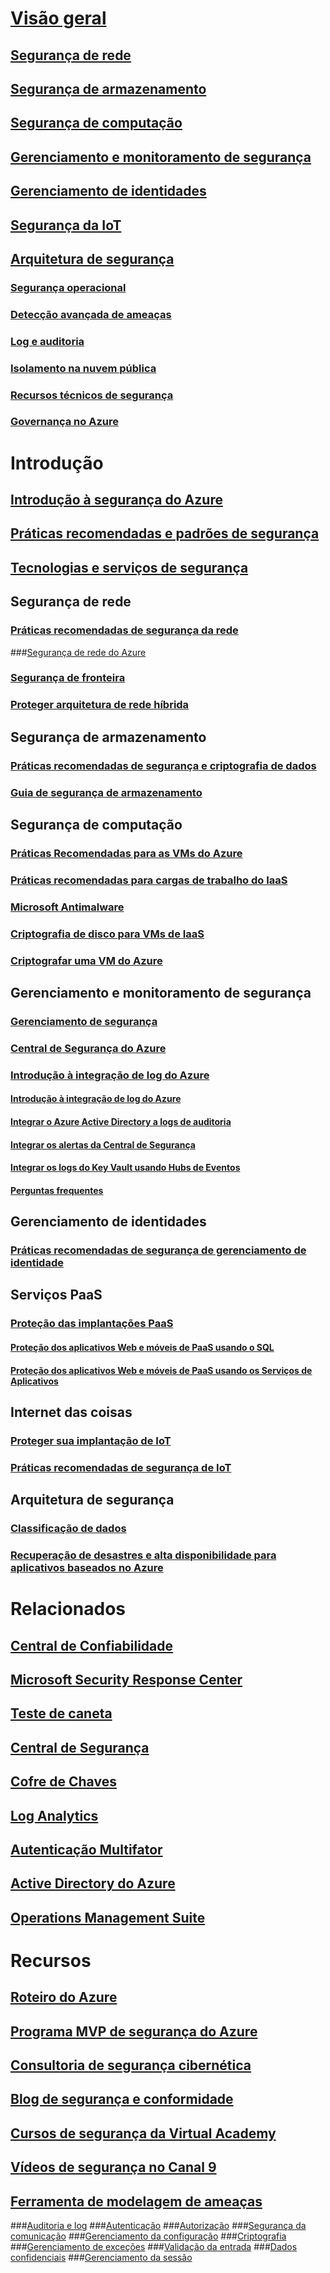 # [Visão geral](azure-security.md)
## [Segurança de rede](security-network-overview.md)
## [Segurança de armazenamento](security-storage-overview.md)
## [Segurança de computação](security-virtual-machines-overview.md)
## [Gerenciamento e monitoramento de segurança](security-management-and-monitoring-overview.md)
## [Gerenciamento de identidades](security-identity-management-overview.md)
## [Segurança da IoT](../iot-suite/iot-security-architecture.md#security-in-iot)
## [Arquitetura de segurança](azure-security-architecture-overview.md)
### [Segurança operacional](azure-operational-security.md)
### [Detecção avançada de ameaças](azure-threat-detection.md)
### [Log e auditoria](azure-log-audit.md)
### [Isolamento na nuvem pública](azure-isolation.md)
### [Recursos técnicos de segurança](azure-security-technical-capabilities.md)
### [Governança no Azure](governance-in-azure.md)

# Introdução
## [Introdução à segurança do Azure](azure-security-getting-started.md)
## [Práticas recomendadas e padrões de segurança](security-best-practices-and-patterns.md)
## [Tecnologias e serviços de segurança](azure-security-services-technologies.md)

## Segurança de rede
### [Práticas recomendadas de segurança da rede](azure-security-network-security-best-practices.md)
###[Segurança de rede do Azure](azure-network-security.md)
### [Segurança de fronteira](../best-practices-network-security.md?toc=%2fazure%2fsecurity%2ftoc.json)
### [Proteger arquitetura de rede híbrida](../guidance/guidance-iaas-ra-secure-vnet-hybrid.md?toc=%2fazure%2fsecurity%2ftoc.json)

## Segurança de armazenamento
### [Práticas recomendadas de segurança e criptografia de dados](azure-security-data-encryption-best-practices.md)
### [Guia de segurança de armazenamento](../storage/storage-security-guide.md?toc=%2fazure%2fsecurity%2ftoc.json)

## Segurança de computação
### [Práticas Recomendadas para as VMs do Azure](azure-security-best-practices-vms.md)
### [Práticas recomendadas para cargas de trabalho do IaaS ](azure-security-iaas.md)
### [Microsoft Antimalware](azure-security-antimalware.md)
### [Criptografia de disco para VMs de IaaS](azure-security-disk-encryption.md)
### [Criptografar uma VM do Azure](../security-center/security-center-disk-encryption.md?toc=%2fazure%2fsecurity%2ftoc.json)

## Gerenciamento e monitoramento de segurança
### [Gerenciamento de segurança](azure-security-management.md)
### [Central de Segurança do Azure](../security-center/security-center-intro.md?toc=%2fazure%2fsecurity%2ftoc.json)
### [Introdução à integração de log do Azure](security-azure-log-integration-overview.md)
#### [Introdução à integração de log do Azure](security-azure-log-integration-get-started.md)
#### [Integrar o Azure Active Directory a logs de auditoria](security-azure-log-integration-ad.md)
#### [Integrar os alertas da Central de Segurança](security-azure-log-integration-security-center.md)
#### [Integrar os logs do Key Vault usando Hubs de Eventos](security-azure-log-integration-keyvault-eventhub.md)
#### [Perguntas frequentes](security-azure-log-integration-faq.md)

## Gerenciamento de identidades
### [Práticas recomendadas de segurança de gerenciamento de identidade](azure-security-identity-management-best-practices.md)

## Serviços PaaS
### [Proteção das implantações PaaS](security-paas-deployments.md)
#### [Proteção dos aplicativos Web e móveis de PaaS usando o SQL](security-paas-applications-using-sql.md)
#### [Proteção dos aplicativos Web e móveis de PaaS usando os Serviços de Aplicativos](security-paas-applications-using-app-services.md)

## Internet das coisas
### [Proteger sua implantação de IoT](../iot-suite/iot-suite-security-deployment.md)
### [Práticas recomendadas de segurança de IoT](../iot-suite/iot-security-best-practices.md)

## Arquitetura de segurança
### [Classificação de dados](https://gallery.technet.microsoft.com/Data-Classification-for-51252f03)
### [Recuperação de desastres e alta disponibilidade para aplicativos baseados no Azure](../resiliency/resiliency-disaster-recovery-high-availability-azure-applications.md?toc=%2fazure%2fsecurity%2ftoc.json)

# Relacionados
## [Central de Confiabilidade](security-microsoft-trust-center.md)
## [Microsoft Security Response Center](azure-security-response-center.md)
## [Teste de caneta](azure-security-pen-testing.md)
## [Central de Segurança](../security-center/security-center-intro.md?toc=%2fazure%2fsecurity-center%2ftoc.json)
## [Cofre de Chaves](../key-vault/key-vault-whatis.md)
## [Log Analytics](../log-analytics/log-analytics-overview.md)
## [Autenticação Multifator](../multi-factor-authentication/multi-factor-authentication.md)
## [Active Directory do Azure](../active-directory/active-directory-whatis.md)
## [Operations Management Suite](../operations-management-suite/oms-security-getting-started.md)

# Recursos
## [Roteiro do Azure](https://azure.microsoft.com/roadmap/)
## [Programa MVP de segurança do Azure](azure-security-mvp.md)
## [Consultoria de segurança cibernética](azure-security-cyber-services.md)
## [Blog de segurança e conformidade](http://blogs.msdn.com/b/azuresecurity/)
## [Cursos de segurança da Virtual Academy](security-microsoft-virtual-academy.md)
## [Vídeos de segurança no Canal 9](security-channel-nine.md)
## [Ferramenta de modelagem de ameaças](azure-security-threat-modeling-tool.md)
###[Auditoria e log](azure-security-threat-modeling-tool-auditing-and-logging.md)
###[Autenticação](azure-security-threat-modeling-tool-authentication.md)
###[Autorização](azure-security-threat-modeling-tool-authorization.md)
###[Segurança da comunicação](azure-security-threat-modeling-tool-communication-security.md)
###[Gerenciamento da configuração](azure-security-threat-modeling-tool-configuration-management.md)
###[Criptografia](azure-security-threat-modeling-tool-cryptography.md)
###[Gerenciamento de exceções](azure-security-threat-modeling-tool-exception-management.md)
###[Validação da entrada](azure-security-threat-modeling-tool-input-validation.md)
###[Dados confidenciais](azure-security-threat-modeling-tool-sensitive-data.md)
###[Gerenciamento da sessão](azure-security-threat-modeling-tool-session-management.md)
